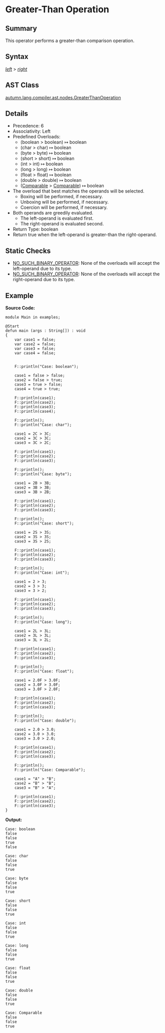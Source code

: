 # Greater-Than Operation

## Summary

This operator performs a greater-than comparison operation.

## Syntax

<div class="syntax">
<i><a href="Expression.md">left</a></i> &gt; <i><a href="Expression.md">right</a></i><br>
</div>

## AST Class

[autumn.lang.compiler.ast.nodes.GreaterThanOperation](https://www.mackenziehigh.com/autumn/javadoc/autumn/lang/compiler/ast/nodes/GreaterThanOperation.html)

## Details

+ Precedence: 6
+ Associativity: Left
+ Predefined Overloads:
  + (boolean > boolean) &#8614; boolean
  + (char > char) &#8614; boolean
  + (byte > byte) &#8614; boolean
  + (short > short) &#8614; boolean
  + (int > int) &#8614; boolean
  + (long > long) &#8614; boolean
  + (float > float) &#8614; boolean
  + (double > double) &#8614; boolean
  + ([Comparable](https://docs.oracle.com/javase/7/docs/api/java/lang/Comparable.html) > [Comparable](https://docs.oracle.com/javase/7/docs/api/java/lang/Comparable.html)) &#8614; boolean
+ The overload that best matches the operands will be selected.
  + Boxing will be performed, if necessary.
  + Unboxing will be performed, if necessary.
  + Coercion will be performed, if necessary.
+ Both operands are greedily evaluated.
  + The left-operand is evaluated first.
  + The right-operand is evaluated second.
+ Return Type: boolean
+ Return true when the left-operand is greater-than the right-operand.

## Static Checks

+ [NO_SUCH_BINARY_OPERATOR](https://www.mackenziehigh.com/autumn/javadoc/autumn/lang/compiler/errors/ErrorCode.html#NO_SUCH_BINARY_OPERATOR): None of the overloads will accept the left-operand due to its type.
+ [NO_SUCH_BINARY_OPERATOR](https://www.mackenziehigh.com/autumn/javadoc/autumn/lang/compiler/errors/ErrorCode.html#NO_SUCH_BINARY_OPERATOR): None of the overloads will accept the right-operand due to its type.

## Example

**Source Code:**

```plain
module Main in examples;

@Start
defun main (args : String[]) : void
{
    var case1 = false;
    var case2 = false;
    var case3 = false;
    var case4 = false;


    F::println("Case: boolean");

    case1 = false > false;
    case2 = false > true;
    case3 = true > false;
    case4 = true > true;

    F::println(case1);
    F::println(case2);
    F::println(case3);
    F::println(case4);

    F::println();
    F::println("Case: char");

    case1 = 2C > 3C;
    case2 = 3C > 3C;
    case3 = 3C > 2C;

    F::println(case1);
    F::println(case2);
    F::println(case3);
   
    F::println();
    F::println("Case: byte");

    case1 = 2B > 3B;
    case2 = 3B > 3B;
    case3 = 3B > 2B;

    F::println(case1);
    F::println(case2);
    F::println(case3);

    F::println();
    F::println("Case: short");

    case1 = 2S > 3S;
    case2 = 3S > 3S;
    case3 = 3S > 2S;

    F::println(case1);
    F::println(case2);
    F::println(case3);

    F::println();
    F::println("Case: int");

    case1 = 2 > 3;
    case2 = 3 > 3;
    case3 = 3 > 2;

    F::println(case1);
    F::println(case2);
    F::println(case3);

    F::println();
    F::println("Case: long");

    case1 = 2L > 3L;
    case2 = 3L > 3L;
    case3 = 3L > 2L;

    F::println(case1);
    F::println(case2);
    F::println(case3);

    F::println();
    F::println("Case: float");

    case1 = 2.0F > 3.0F;
    case2 = 3.0F > 3.0F;
    case3 = 3.0F > 2.0F;

    F::println(case1);
    F::println(case2);
    F::println(case3);

    F::println();
    F::println("Case: double");

    case1 = 2.0 > 3.0;
    case2 = 3.0 > 3.0;
    case3 = 3.0 > 2.0;

    F::println(case1);
    F::println(case2);
    F::println(case3);

    F::println();
    F::println("Case: Comparable");

    case1 = "A" > "B";
    case2 = "B" > "B";
    case3 = "B" > "A";

    F::println(case1);
    F::println(case2);
    F::println(case3);
}
```

**Output:**

```plain
Case: boolean
false
false
true
false

Case: char
false
false
true

Case: byte
false
false
true

Case: short
false
false
true

Case: int
false
false
true

Case: long
false
false
true

Case: float
false
false
true

Case: double
false
false
true

Case: Comparable
false
false
true
```

